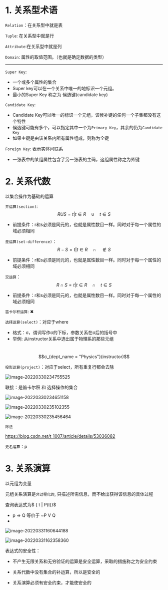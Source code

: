 # 1. 关系型术语

`Relation`：在关系型中就是表

`Tuple`:   在关系型中就是行

`Attribute`:在关系型中就是列

`Domain`:  属性的取值范围。（也就是确定数据的类型）

---

`Super Key`:

- 一个或多个属性的集合
- Super key可以在一个关系中唯一的地标识一个元组。
- 最小的Super Key 称之为 候选键(candidate key)

`Candidate Key`:

- Candidate Key可以唯一的标识一个元组，该候补键的任何一个子集都没有这个特性
- 候选键可能有多个，可以指定其中一个为`Primary Key`，其余的仍为`Candidate Key`
- 如果主键是由该关系内所有属性组成，则称为全键

`Foreign Key`: 表示实体间联系

- 一张表中的某组属性包含了另一张表的主码，这组属性称之为外键

# 2. 关系代数

以集合操作为基础的运算

`并运算(section)`: $$R U S = {t| t∈R \quad \cup \quad t∈S}$$

- 前提条件：r和s必须是同元的，也就是属性数目一样。同时对于每一个属性的域必须相同

`差运算(set-difference)`： $$R - S = {t| t\in R \quad \cap \quad\notin S}$$

- 前提条件：r和s必须是同元的，也就是属性数目一样。同时对于每一个属性的域必须相同

`交运算`：$$R \cap S = {t| t∈R \quad \cap \quad t∈S}$$

- 前提条件：r和s必须是同元的，也就是属性数目一样。同时对于每一个属性的域必须相同

`笛卡尔积运算`: ✖

`选择运算(select)`：对应于where

- 格式：σ，谓词写作σ的下标，参数关系在σ后的括号中
- 举例: 从instructor关系中选出属于物理系的那些元组

​		$$σ_{dept_name = "Physics"}(instructor)$$

`投影运算(project)`：对应于select，所有重复行都会去除

![image-20220330234755525](http://aikaid-img.oss-cn-shanghai.aliyuncs.com/img/image-20220330234755525.png)

联接：是笛卡尔积 和 选择操作的集合

![image-20220330234651158](http://aikaid-img.oss-cn-shanghai.aliyuncs.com/img/image-20220330234651158.png)

![image-20220330235102355](http://aikaid-img.oss-cn-shanghai.aliyuncs.com/img/image-20220330235102355.png)

![image-20220330235456464](http://aikaid-img.oss-cn-shanghai.aliyuncs.com/img/image-20220330235456464.png)

`除法` 

https://blog.csdn.net/t_1007/article/details/53036082

`更名运算`：p

# 3. 关系演算

以元组为变量

元组关系演算是`非过程化的`, 只描述所需信息，而不给出获得该信息的具体过程

查询表达式为$  { t | P(t)}$

- p => Q 等价于 ~P V Q
- 

![image-20220331160644188](http://aikaid-img.oss-cn-shanghai.aliyuncs.com/img/image-20220331160644188.png)

![image-20220331162358360](http://aikaid-img.oss-cn-shanghai.aliyuncs.com/img/image-20220331162358360.png)

表达式的安全性：

- 不产生无限关系和无穷验证的运算是安全运算，采取的措施称之为安全约束

- 关系代数中没有集合的补运算，所以是安全的
- 关系演算必须有安全约束，才能使安全的

